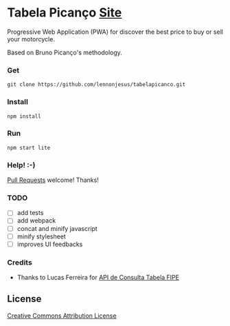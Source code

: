 # Tabela Picanço [Site](lennonjesus.gitlab.io/tabelapicanco)

Progressive Web Application (PWA) for discover the best price to buy or sell
your motorcycle.

Based on Bruno Picanço's methodology.

### Get

```
git clone https://github.com/lennonjesus/tabelapicanco.git
```

### Install

```
npm install
```

### Run

```
npm start lite
```

### Help! :-)

[Pull
Requests](https://github.com/lennonjesus/tabelapicanco/pulls) welcome! Thanks!

### TODO

- [ ] add tests
- [ ] add webpack
- [ ] concat and minify javascript
- [ ] minify stylesheet
- [ ] improves UI feedbacks

### Credits

- Thanks to Lucas Ferreira for [API de Consulta Tabela FIPE](http://fipeapi.appspot.com)

## License

[Creative Commons Attribution License](https://creativecommons.org/licenses/by/4.0/)
